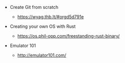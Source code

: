 * Create Git from scratch
  * https://wyag.thb.lt/#orgd5d791e

* Creating your own OS with Rust
  * https://os.phil-opp.com/freestanding-rust-binary/

* Emulator 101
  * http://emulator101.com/
